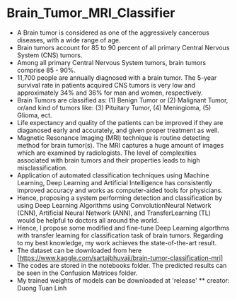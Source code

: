 # Brain_Tumor_MRI_Classifier
* A Brain tumor is considered as one of the aggressively cancerous diseases, with a wide range of age. 
* Brain tumors account for 85 to 90 percent of all primary Central Nervous System (CNS) tumors. 
* Among all primary Central Nervous System tumors, brain tumors comprise 85 - 90%.
* 11,700 people are annually diagnosed with a brain tumor. The 5-year survival rate in patients acquired CNS tumors is very low and approximately 34% and 36% for man and women, respectively. 
* Brain Tumors are classified as: (1) Benign Tumor or (2) Malignant Tumor, or/and kind of tumors like: (3) Pituitary Tumor, (4) Meningioma, (5) Glioma, ect. 
* Life expectancy and quality of the patients can be improved if they are diaganosed early and accurately, and given proper treatment as well. 
* Magnetic Resonance Imaging (MRI) technique is routine detecting method for brain tumor(s). The MRI captures a huge amount of images which are examined by radiologists. The level of complexities associated with brain tumors and their properties leads to high misclassification. 
* Application of automated classification techniques using Machine Learning, Deep Learning and Artificial Intelligence has consistently improved accuracy and works as computer-aided tools for physicians.  
* Hence, proposing a system performing detection and classification by using Deep Learning Algorithms using ConvolutionNeural Network (CNN), Artificial Neural Network (ANN), and TransferLearning (TL) would be helpful to doctors all around the world.
* Hence, I propose some modified and fine-tune Deep Learning algorthms with transfer learning for classification task of brain tumors. Regarding to my best knowledge, my work achieves the state-of-the-art result.
* The dataset can be downloaded from here [https://www.kaggle.com/sartajbhuvaji/brain-tumor-classification-mri]
* The codes are stored in the notebooks folder. The predicted results can be seen in the Confusion Matrices folder.
* My trained weights of models can be downloaded at 'release'
** creator: Duong Tuan Linh
